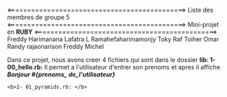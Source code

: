 <=============================================>
Liste des membres de groupe 5
<=============================================>
Mini-projet en <b>RUBY</b>
<==============================================>
Freddy Harimanana
Lafatra L Ramahefaharimamonjy
Toky Raf
Toiher Omar
Randy rajaonarison
Freddy Michel

Dans ce projet, nous avons creer 4 fichiers qui sont dans le dossier <b>lib: </b>
	<b>1- 00_hello.rb:</b> Il permet a l'utilisateur d'entrer son prenoms et apres il affiche <i><b>Bonjour #{prenoms_ de_l'utilisateur}</b></i>

	<b>2- 01_pyramids.rb: </b>